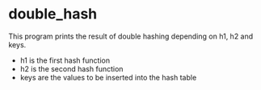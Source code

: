 # double_hash

This program prints the result of double hashing depending on h1, h2 and keys.

- h1 is the first hash function
- h2 is the second hash function
- keys are the values to be inserted into the hash table

